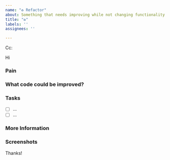 ```yaml
---
name: "♻️ Refactor"
about: Something that needs improving while not changing functionality as per https://www.ssw.com.au/rules/technical-debt/
title: "♻️"
labels: ''
assignees: ''

---
```


<!-- These comments automatically delete -->
<!-- **Tip:** Delete parts that are not relevant -->
<!-- Next to Cc:, @ mention users who should be in the loop -->
Cc:
<!-- add intended user next to **Hi** -->
Hi 

### Pain
<!-- Explain the pain you are experiencing -->

### What code could be improved?
<!-- Add a link to the area/file that needs refactoring -->

### Tasks
<!--Add GitHub tasks-->
- [ ] ...
- [ ] ...

### More Information
<!-- Add any other context here. -->

### Screenshots
<!-- If applicable, add screenshots to help explain your problem. -->

Thanks!
